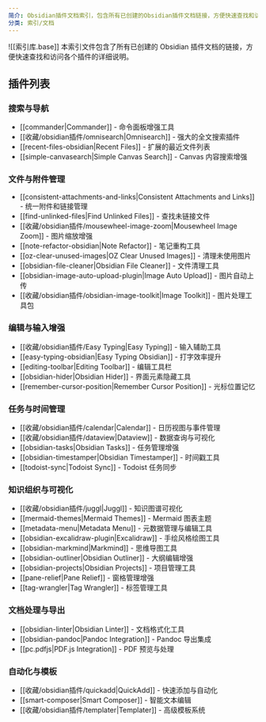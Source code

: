 ```yaml
---
简介: Obsidian插件文档索引，包含所有已创建的Obsidian插件文档链接，方便快速查找和访问各个插件的详细说明
分类: 索引/文档
---
```


![[索引库.base]]
本索引文件包含了所有已创建的 Obsidian 插件文档的链接，方便快速查找和访问各个插件的详细说明。

## 插件列表

### 搜索与导航
- [[commander|Commander]] - 命令面板增强工具
- [[收藏/obsidian插件/omnisearch|Omnisearch]] - 强大的全文搜索插件
- [[recent-files-obsidian|Recent Files]] - 扩展的最近文件列表
- [[simple-canvasearch|Simple Canvas Search]] - Canvas 内容搜索增强

### 文件与附件管理
- [[consistent-attachments-and-links|Consistent Attachments and Links]] - 统一附件和链接管理
- [[find-unlinked-files|Find Unlinked Files]] - 查找未链接文件
- [[收藏/obsidian插件/mousewheel-image-zoom|Mousewheel Image Zoom]] - 图片缩放增强
- [[note-refactor-obsidian|Note Refactor]] - 笔记重构工具
- [[oz-clear-unused-images|OZ Clear Unused Images]] - 清理未使用图片
- [[obsidian-file-cleaner|Obsidian File Cleaner]] - 文件清理工具
- [[obsidian-image-auto-upload-plugin|Image Auto Upload]] - 图片自动上传
- [[收藏/obsidian插件/obsidian-image-toolkit|Image Toolkit]] - 图片处理工具包

### 编辑与输入增强
- [[收藏/obsidian插件/Easy Typing|Easy Typing]] - 输入辅助工具
- [[easy-typing-obsidian|Easy Typing Obsidian]] - 打字效率提升
- [[editing-toolbar|Editing Toolbar]] - 编辑工具栏
- [[obsidian-hider|Obsidian Hider]] - 界面元素隐藏工具
- [[remember-cursor-position|Remember Cursor Position]] - 光标位置记忆

### 任务与时间管理
- [[收藏/obsidian插件/calendar|Calendar]] - 日历视图与事件管理
- [[收藏/obsidian插件/dataview|Dataview]] - 数据查询与可视化
- [[obsidian-tasks|Obsidian Tasks]] - 任务管理增强
- [[obsidian-timestamper|Obsidian Timestamper]] - 时间戳工具
- [[todoist-sync|Todoist Sync]] - Todoist 任务同步

### 知识组织与可视化
- [[收藏/obsidian插件/juggl|Juggl]] - 知识图谱可视化
- [[mermaid-themes|Mermaid Themes]] - Mermaid 图表主题
- [[metadata-menu|Metadata Menu]] - 元数据管理与编辑工具
- [[obsidian-excalidraw-plugin|Excalidraw]] - 手绘风格绘图工具
- [[obsidian-markmind|Markmind]] - 思维导图工具
- [[obsidian-outliner|Obsidian Outliner]] - 大纲编辑增强
- [[obsidian-projects|Obsidian Projects]] - 项目管理工具
- [[pane-relief|Pane Relief]] - 窗格管理增强
- [[tag-wrangler|Tag Wrangler]] - 标签管理工具

### 文档处理与导出
- [[obsidian-linter|Obsidian Linter]] - 文档格式化工具
- [[obsidian-pandoc|Pandoc Integration]] - Pandoc 导出集成
- [[pc.pdfjs|PDF.js Integration]] - PDF 预览与处理

### 自动化与模板
- [[收藏/obsidian插件/quickadd|QuickAdd]] - 快速添加与自动化
- [[smart-composer|Smart Composer]] - 智能文本编辑
- [[收藏/obsidian插件/templater|Templater]] - 高级模板系统


